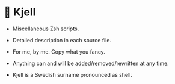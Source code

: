 # 🧔 Kjell

- Miscellaneous Zsh scripts.

- Detailed description in each source file.

- For me, by me. Copy what you fancy.

- Anything can and will be added/removed/rewritten at any time.

- Kjell is a Swedish surname pronounced as shell.

